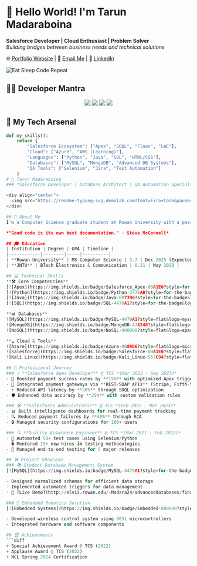 # 👋 Hello World! I'm Tarun Madaraboina

**Salesforce Developer | Cloud Enthusiast | Problem Solver**  
*Building bridges between business needs and technical solutions*

🌐 [Portfolio Website](https://yourportfolio.link) | 📧 [Email Me](mailto:Madara24@students.rowan.edu) | 🔗 [LinkedIn](https://www.linkedin.com/in/tarun-madaraboina)
  
  ![Eat Sleep Code Repeat](https://media.giphy.com/media/v1.Y2lkPTc5MGI3NjExc2N0b3FjY2R1dWl4b2J1dW9oY3V4Y2N4eGx2eGJjZzJ5dW1mY3V6ZyZlcD12MV9pbnRlcm5hbF9naWZfYnlfaWQmY3Q9Zw/l0HU7JI8Afp8n3TOY/giphy.gif)
</div>

## 👨‍💻 Developer Mantra
<div align="center">
  <img src="https://img.shields.io/badge/EAT-FF6B6B?style=for-the-badge&logo=apple&logoColor=white"/>
  <img src="https://img.shields.io/badge/SLEEP-5E60CE?style=for-the-badge&logo=homeassistant&logoColor=white"/>
  <img src="https://img.shields.io/badge/CODE-48D353?style=for-the-badge&logo=visualstudiocode&logoColor=white"/>
  <img src="https://img.shields.io/badge/REPEAT-FF9E4F?style=for-the-badge&logo=loop&logoColor=white"/>
</div>

## 🚀 My Tech Arsenal

```python
def my_skills():
    return {
        "Salesforce Ecosystem": ["Apex", "SOQL", "Flows", "LWC"],
        "Cloud": ["Azure", "AWS (Learning)"],
        "Languages": ["Python", "Java", "SQL", "HTML/CSS"],
        "Databases": ["MySQL", "MongoDB", "Advanced DB Systems"],
        "QA Tools": ["Selenium", "Jira", "Test Automation"]
    }
# 🚀 Tarun Madaraboina 
### *Salesforce Developer | Database Architect | QA Automation Specialist*

<div align="center">
  <img src="https://readme-typing-svg.demolab.com?font=Fira+Code&pause=1000&color=5C8DCF&width=435&lines=Turning+complex+problems+into+elegant+solutions;Building+scalable+systems+with+clean+code;Passionate+about+data+and+automation" alt="Typing SVG" />
</div>

## 🌟 About Me
I'm a Computer Science graduate student at Rowan University with a passion for creating efficient systems. When I'm not optimizing Salesforce applications or designing databases, you'll find me exploring new technologies and contributing to open source projects.

*"Good code is its own best documentation." - Steve McConnell*

## 🎓 Education
| Institution | Degree | GPA | Timeline |
|------------|--------|-----|----------|
| **Rowan University** | MS Computer Science | 3.7 | Dec 2025 (Expected) |
| **JNTU** | BTech Electronics & Communication | 8.21 | May 2020 |

## 💻 Technical Skills
**🛠️ Core Competencies**  
[![Apex](https://img.shields.io/badge/Salesforce_Apex-00A1E0?style=for-the-badge&logo=salesforce&logoColor=white)]()
[![Python](https://img.shields.io/badge/Python-3776AB?style=for-the-badge&logo=python&logoColor=white)]()
[![Java](https://img.shields.io/badge/Java-007396?style=for-the-badge&logo=java&logoColor=white)]()
[![SQL](https://img.shields.io/badge/SQL-4479A1?style=for-the-badge&logo=mysql&logoColor=white)]()

**📊 Databases**  
![MySQL](https://img.shields.io/badge/MySQL-4479A1?style=flat&logo=mysql&logoColor=white)
![MongoDB](https://img.shields.io/badge/MongoDB-47A248?style=flat&logo=mongodb&logoColor=white)
![NoSQL](https://img.shields.io/badge/NoSQL-000000?style=flat&logo=apachecassandra&logoColor=white)

**☁️ Cloud & Tools**  
![Azure](https://img.shields.io/badge/Azure-0089D6?style=flat&logo=microsoftazure&logoColor=white)
![Salesforce](https://img.shields.io/badge/Salesforce-00A1E0?style=flat&logo=salesforce&logoColor=white)
![Kali Linux](https://img.shields.io/badge/Kali_Linux-557C94?style=flat&logo=kalilinux&logoColor=white)

## 💼 Professional Journey
### ⚡ **Salesforce Apex Developer** @ TCS *(Mar 2023 - Sep 2023)*
- 🚀 Boosted payment success rates by **15%** with optimized Apex triggers
- 🔗 Integrated payment gateways via **REST/SOAP APIs** (Stripe, Fifth-third)
- ⚡ Reduced API latency by **20%** through SOQL optimization
- 🛡️ Enhanced data accuracy by **25%** with custom validation rules

### 🛠️ **Salesforce Administrator** @ TCS *(Feb 2022 - Mar 2023)*
- 📊 Built intelligence dashboards for real-time payment tracking
- 🔍 Reduced payment failures by **40%** through RCA
- 🔒 Managed security configurations for 100+ users

### 🔍 **Quality Assurance Engineer** @ TCS *(Mar 2021 - Feb 2022)*
- 🤖 Automated 50+ test cases using Selenium/Python
- � Mentored 15+ new hires in testing methodologies
- 🚢 Managed end-to-end testing for 5 major releases

## 🛠️ Project Showcase
### 📚 Student Database Management System
[![MySQL](https://img.shields.io/badge/MySQL-4479A1?style=for-the-badge&logo=mysql&logoColor=white)]() [![Database](https://img.shields.io/badge/Database-336791?style=for-the-badge&logo=databricks&logoColor=white)]()

- Designed normalized schemas for efficient data storage
- Implemented automated triggers for data management
- 🔗 [Live Demo](http://elvis.rowan.edu/~Madara24/advanceddatabases/finalproject/)

### 🤖 Embedded Robotics Solution
[![Embedded Systems](https://img.shields.io/badge/Embedded-000000?style=for-the-badge&logo=arduino&logoColor=white)]() [![8051](https://img.shields.io/badge/8051-00979D?style=for-the-badge&logo=embedded&logoColor=white)]()

- Developed wireless control system using 8051 microcontrollers
- Integrated hardware and software components

## 🏆 Achievements
```diff
+ Special Achievement Award @ TCS (2022)
+ Applause Award @ TCS (2022)
+ NCL Spring 2024 Certification
